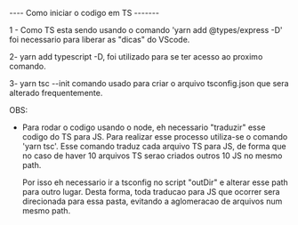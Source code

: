 ---- Como iniciar o codigo em TS -------

1 - Como TS esta sendo usando o comando 'yarn add @types/express -D' foi necessario para
    liberar as "dicas" do VScode.

2- yarn add typescript -D, foi utilizado para se ter acesso ao proximo comando.

3- yarn tsc --init comando usado para criar o arquivo tsconfig.json que sera alterado frequentemente.

OBS: 
  - Para rodar o codigo usando o node, eh necessario "traduzir" esse codigo do TS para JS. Para realizar
    esse processo utiliza-se o comando 'yarn tsc'. Esse comando traduz cada arquivo TS para JS, de forma que no caso de haver 10 arquivos TS serao criados outros 10 JS no mesmo path. 
    
    Por isso eh necessario ir a tsconfig no script "outDir" e alterar esse path para outro lugar. Desta forma, toda traducao para JS que ocorrer sera direcionada para essa pasta, evitando a aglomeracao de arquivos num mesmo path.    